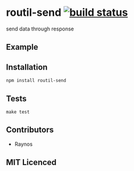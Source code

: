 # routil-send [![build status][1]][2]

send data through response

## Example

## Installation

`npm install routil-send`

## Tests

`make test`

## Contributors

 - Raynos

## MIT Licenced

  [1]: https://secure.travis-ci.org/Raynos/routil-send.png
  [2]: http://travis-ci.org/Raynos/routil-send